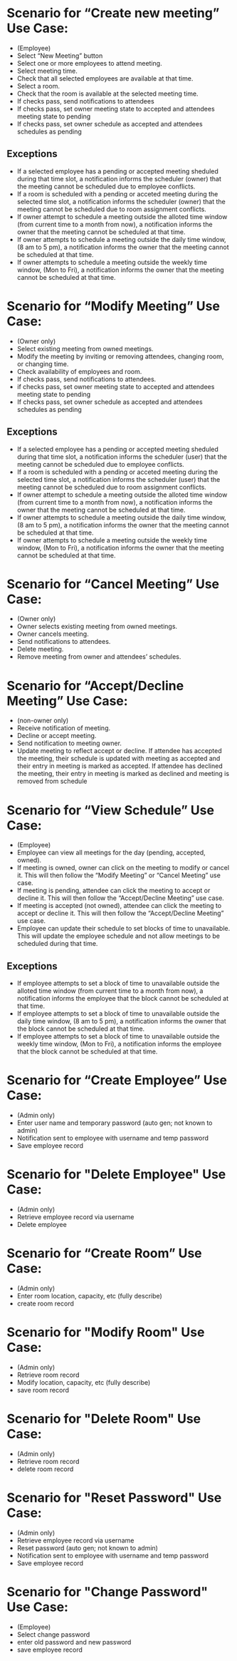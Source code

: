# Scenario for “Create new meeting” Use Case:
- (Employee)
- Select “New Meeting” button
- Select one or more employees to attend meeting.
- Select meeting time.
- Check that all selected employees are available at that time.
- Select a room.
- Check that the room is available at the selected meeting time.
- If checks pass, send notifications to attendees 
- If checks pass, set owner meeting state to accepted and attendees meeting state to pending
- If checks pass, set owner schedule as accepted and attendees schedules as pending

## Exceptions
- If a selected employee has a pending or accepted meeting sheduled during that time slot, a notification informs the scheduler (owner) that the meeting cannot be scheduled due to employee conflicts.
- If a room is scheduled with a pending or acceted meeting during the selected time slot, a notification informs the scheduler (owner) that the meeting cannot be scheduled due to room assignment conflicts.  
- If owner attempt to schedule a meeting outside the alloted time window (from current time to a month from now), a notification informs the owner that the meeting cannot be scheduled at that time.
- If owner attempts to schedule a meeting outside the daily time window, (8 am to 5 pm), a notification informs the owner that the meeting cannot be scheduled at that time.
- If owner attempts to schedule a meeting outside the weekly time window, (Mon to Fri), a notification informs the owner that the meeting cannot be scheduled at that time.

# Scenario for “Modify Meeting” Use Case:
- (Owner only)
- Select existing meeting from owned meetings.
- Modify the meeting by inviting or removing attendees, changing room, or changing time.
- Check availability of employees and room.
- If checks pass, send notifications to attendees.
- if checks pass, set owner meeting state to accepted and attendees meeting state to pending
- If checks pass, set owner schedule as accepted and attendees schedules as pending

## Exceptions
- If a selected employee has a pending or accepted meeting sheduled during that time slot, a notification informs the scheduler (user) that the meeting cannot be scheduled due to employee conflicts.
- If a room is scheduled with a pending or acceted meeting during the selected time slot, a notification informs the scheduler (user) that the meeting cannot be scheduled due to room assignment conflicts.  
- If owner attempt to schedule a meeting outside the alloted time window (from current time to a month from now), a notification informs the owner that the meeting cannot be scheduled at that time.
- If owner attempts to schedule a meeting outside the daily time window, (8 am to 5 pm), a notification informs the owner that the meeting cannot be scheduled at that time.
- If owner attempts to schedule a meeting outside the weekly time window, (Mon to Fri), a notification informs the owner that the meeting cannot be scheduled at that time.



# Scenario for “Cancel Meeting” Use Case:
- (Owner only)
- Owner selects existing meeting from owned meetings.
- Owner cancels meeting.
- Send notifications to attendees.
- Delete meeting.
- Remove meeting from owner and attendees’ schedules.

# Scenario for “Accept/Decline Meeting” Use Case:
- (non-owner only)
- Receive notification of meeting.
- Decline or accept meeting.
- Send notification to meeting owner.
- Update meeting to reflect accept or decline. If attendee has accepted the meeting, their schedule is updated with meeting as accepted and their entry in meeting is marked as accepted. If attendee has declined the meeting, their entry in meeting is marked as declined and meeting is removed from schedule


# Scenario for “View Schedule” Use Case:
- (Employee)
- Employee can view all meetings for the day (pending, accepted, owned).
- If meeting is owned, owner can click on the meeting to modify or cancel it. This will then follow the “Modify Meeting” or “Cancel Meeting” use case.
- If meeting is pending, attendee can click the meeting to accept or decline it. This will then follow the “Accept/Decline Meeting” use case.
- If meeting is accepted (not owned), attendee can click the meeting to accept or decline it. This will then follow the “Accept/Decline Meeting” use case.
- Employee can update their schedule to set blocks of time to unavailable. This will update the employee schedule and not allow meetings to be scheduled during that time.

## Exceptions
- If employee attempts to set a block of time to unavailable outside the alloted time window (from current time to a month from now), a notification informs the employee that the block cannot be scheduled at that time.
- If employee attempts to set a block of time to unavailable outside the daily time window, (8 am to 5 pm), a notification informs the owner that the block cannot be scheduled at that time.
- If employee attempts to set a block of time to unavailable outside the weekly time window, (Mon to Fri), a notification informs the employee that the block cannot be scheduled at that time.

# Scenario for “Create Employee” Use Case:
- (Admin only)
- Enter user name and temporary password (auto gen; not known to admin)
- Notification sent to employee with username and temp password
- Save employee record

# Scenario for "Delete Employee" Use Case:
- (Admin only)
- Retrieve employee record via username
- Delete employee

# Scenario for “Create Room” Use Case:
- (Admin only)
- Enter room location, capacity, etc (fully describe)
- create room record

# Scenario for "Modify Room" Use Case:
- (Admin only)
- Retrieve room record
- Modify location, capacity, etc (fully describe)
- save room record

# Scenario for "Delete Room" Use Case:
- (Admin only)
- Retrieve room record
- delete room record

# Scenario for "Reset Password" Use Case:
- (Admin only)
- Retrieve employee record via username
- Reset password (auto gen; not known to admin)
- Notification sent to employee with username and temp password
- Save employee record

# Scenario for "Change Password" Use Case:
- (Employee)
- Select change password
- enter old password and new password
- save employee record
